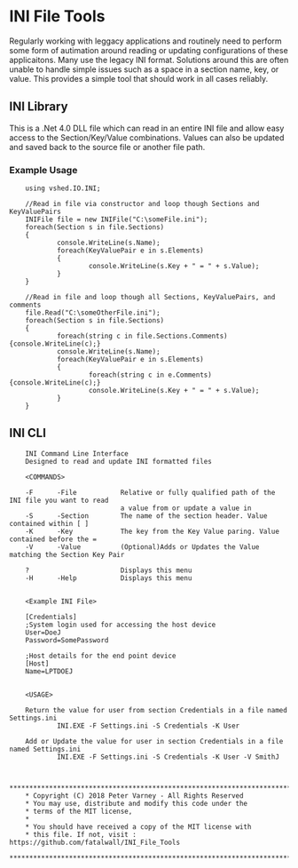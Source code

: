 # INI File Tools
Regularly working with leggacy applications and routinely need to perform some form of autimation around reading or updating configurations of these applicaitons. Many use the legacy INI format. Solutions around this are often unable to handle simple issues such as a space in a section name, key, or value. This provides a simple tool that should work in all cases reliably.

## INI Library
This is a .Net 4.0 DLL file which can read in an entire INI file and allow easy access to the Section/Key/Value combinations. Values can also be updated and saved back to the source file or another file path.

### Example Usage
        using vshed.IO.INI;
   
        //Read in file via constructor and loop though Sections and KeyValuePairs
        INIFile file = new INIFile("C:\someFile.ini");
        foreach(Section s in file.Sections)
        { 
                console.WriteLine(s.Name);
                foreach(KeyValuePair e in s.Elements)
                {
                        console.WriteLine(s.Key + " = " + s.Value);
                }
        }

        //Read in file and loop though all Sections, KeyValuePairs, and comments
        file.Read("C:\someOtherFile.ini");        
        foreach(Section s in file.Sections)
        { 
                foreach(string c in file.Sections.Comments) {console.WriteLine(c);}
                console.WriteLine(s.Name);
                foreach(KeyValuePair e in s.Elements)
                {
                        foreach(string c in e.Comments) {console.WriteLine(c);}
                        console.WriteLine(s.Key + " = " + s.Value);
                }
        }

## INI CLI
        INI Command Line Interface
        Designed to read and update INI formatted files

        <COMMANDS>

        -F      -File           Relative or fully qualified path of the INI file you want to read
                                a value from or update a value in
        -S      -Section        The name of the section header. Value contained within [ ]
        -K      -Key            The key from the Key Value paring. Value contained before the =
        -V      -Value          (Optional)Adds or Updates the Value matching the Section Key Pair

        ?                       Displays this menu
        -H      -Help           Displays this menu


        <Example INI File>

        [Credentials]
        ;System login used for accessing the host device
        User=DoeJ
        Password=SomePassword
        
        ;Host details for the end point device
        [Host]
        Name=LPTDOEJ


        <USAGE>

        Return the value for user from section Credentials in a file named Settings.ini
                INI.EXE -F Settings.ini -S Credentials -K User

        Add or Update the value for user in section Credentials in a file named Settings.ini
                INI.EXE -F Settings.ini -S Credentials -K User -V SmithJ


        *************************************************************************
        * Copyright (C) 2018 Peter Varney - All Rights Reserved
        * You may use, distribute and modify this code under the
        * terms of the MIT license,
        *
        * You should have received a copy of the MIT license with
        * this file. If not, visit : https://github.com/fatalwall/INI_File_Tools
        *************************************************************************
